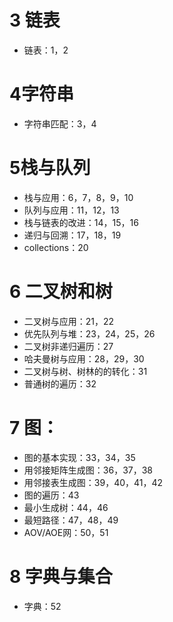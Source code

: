 # 3 链表 
* 链表：1，2

# 4字符串

* 字符串匹配：3，4

# 5栈与队列

* 栈与应用：6，7，8，9，10
* 队列与应用：11，12，13
* 栈与链表的改进：14，15，16
* 递归与回溯：17，18，19
* collections：20

# 6 二叉树和树

* 二叉树与应用：21，22
* 优先队列与堆：23，24，25，26
* 二叉树非递归遍历：27
* 哈夫曼树与应用：28，29，30
* 二叉树与树、树林的的转化：31
* 普通树的遍历：32

# 7 图：

* 图的基本实现：33，34，35
* 用邻接矩阵生成图：36，37，38
* 用邻接表生成图：39，40，41，42
* 图的遍历：43
* 最小生成树：44，46
* 最短路径：47，48，49
* AOV/AOE网：50，51

# 8 字典与集合

* 字典：52
